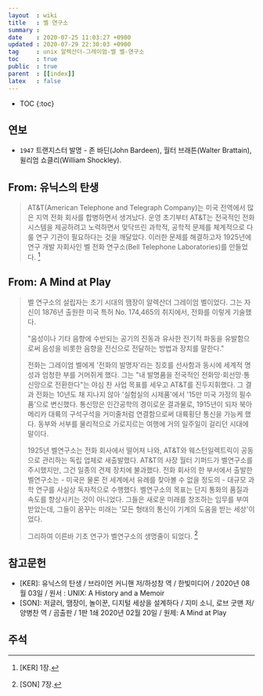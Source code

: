 ```yaml
---
layout  : wiki
title   : 벨 연구소
summary : 
date    : 2020-07-25 11:03:27 +0900
updated : 2020-07-29 22:30:03 +0900
tag     : unix 알렉산더-그레이엄-벨 벨-연구소
toc     : true
public  : true
parent  : [[index]]
latex   : false
---
```

* TOC
{:toc}

## 연보

- `1947` 트랜지스터 발명 - 존 바딘(John Bardeen), 월터 브래튼(Walter Brattain), 윌리엄 쇼클리(William Shockley).

## From: 유닉스의 탄생

> AT&T(American Telephone and Telegraph Company)는 미국 전역에서 많은 지역 전화 회사를 합병하면서 생겨났다.
운영 초기부터 AT&T는 전국적인 전화 시스템을 제공하려고 노력하면서 맞닥뜨린 과학적, 공학적 문제를 체계적으로 다룰 연구 기관이 필요하다는 것을 깨달았다.
이러한 문제를 해결하고자 1925년에 연구 개발 자회사인 벨 전화 연구소(Bell Telephone Laboratories)를 만들었다.
[^KER-1]

## From: A Mind at Play

> 벨 연구소의 설립자는 초기 시대의 땜장이 알렉산더 그레이엄 벨이었다.
그는 자신이 1876년 출원한 미국 특허 No. 174,465의 취지에서, 전화를 이렇게 기술했다.
>
> "음성이나 기타 음향에 수반되는 공기의 진동과 유사한 전기적 파동을 유발함으로써 음성을 비롯한 음향을 전신으로 전달하는 방법과 장치를 말한다."
>
> 전화는 그레이엄 벨에게 '전화의 발명자'라는 칭호를 선사함과 동시에 세계적 명성과 엄청한 부를 거머쥐게 했다.
그는 "내 발명품을 전국적인 전화망⋅회선망⋅통신망으로 전환한다"는 야심 찬 사업 목표를 세우고 AT&T를 진두지휘했다.
그 결과 전화는 10년도 채 지나지 않아 '실험실의 시제품'에서 '15만 미국 가정의 필수품'으로 변신했다.
통신망은 인간공학의 경이로운 결과물로, 1915년이 되자 북아메리카 대륙의 구석구석을 거미줄처럼 연결함으로써 대륙횡단 통신을 가능케 했다.
동부와 서부를 물리적으로 가로지르는 여행에 거의 일주일이 걸리던 시대에 말이다.
>
> 1925년 벨연구소는 전화 회사에서 떨어져 나와, AT&T와 웨스턴일렉트릭이 공동으로 관리하는 독립 업체로 새출발했다. AT&T의 사장 월터 기퍼드가 벨연구소를 주시했지만, 그건 일종의 견제 장치에 불과했다. 전화 회사의 한 부서에서 출발한 벨연구소는 - 미국은 물론 전 세계에서 유례를 찾아볼 수 없을 정도의 - 대규모 과학 연구를 사실상 독자적으로 수행했다. 벨연구소의 목표는 단지 통화의 품질과 속도를 향상시키는 것이 아니었다.
그들은 새로운 미래를 창조하는 임무를 부여 받았는데, 그들이 꿈꾸는 미래는 '모든 형태의 통신이 기계의 도움을 받는 세상'이었다.
>
> 그리하여 이른바 기초 연구가 벨연구소의 생명줄이 되었다.
[^SON-7]

## 참고문헌

- [KER]: 유닉스의 탄생 / 브라이언 커니핸 저/하성창 역 / 한빛미디어 / 2020년 08월 03일 / 원서 : UNIX: A History and a Memoir
- [SON]: 저글러, 땜장이, 놀이꾼, 디지털 세상을 설계하다 / 지미 소니, 로브 굿맨 저/양병찬 역 / 곰출판 / 1판 1쇄 2020년 02월 20일 / 원제: A Mind at Play

## 주석

[^SON-7]: [SON] 7장.
[^KER-1]: [KER] 1장.

